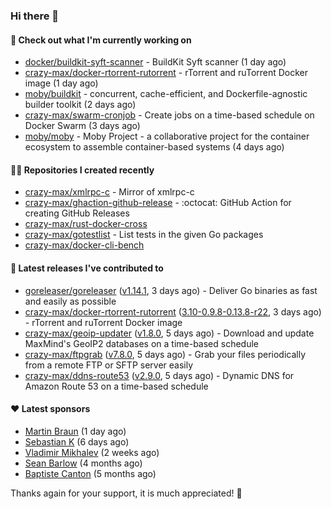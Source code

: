 ### Hi there 👋

#### 👷 Check out what I'm currently working on

- [docker/buildkit-syft-scanner](https://github.com/docker/buildkit-syft-scanner) - BuildKit Syft scanner (1 day ago)
- [crazy-max/docker-rtorrent-rutorrent](https://github.com/crazy-max/docker-rtorrent-rutorrent) - rTorrent and ruTorrent Docker image (1 day ago)
- [moby/buildkit](https://github.com/moby/buildkit) - concurrent, cache-efficient, and Dockerfile-agnostic builder toolkit (2 days ago)
- [crazy-max/swarm-cronjob](https://github.com/crazy-max/swarm-cronjob) - Create jobs on a time-based schedule on Docker Swarm (3 days ago)
- [moby/moby](https://github.com/moby/moby) - Moby Project - a collaborative project for the container ecosystem to assemble container-based systems (4 days ago)

#### 👨‍💻 Repositories I created recently

- [crazy-max/xmlrpc-c](https://github.com/crazy-max/xmlrpc-c) - Mirror of xmlrpc-c
- [crazy-max/ghaction-github-release](https://github.com/crazy-max/ghaction-github-release) - :octocat: GitHub Action for creating GitHub Releases
- [crazy-max/rust-docker-cross](https://github.com/crazy-max/rust-docker-cross)
- [crazy-max/gotestlist](https://github.com/crazy-max/gotestlist) - List tests in the given Go packages
- [crazy-max/docker-cli-bench](https://github.com/crazy-max/docker-cli-bench)

#### 🚀 Latest releases I've contributed to

- [goreleaser/goreleaser](https://github.com/goreleaser/goreleaser) ([v1.14.1](https://github.com/goreleaser/goreleaser/releases/tag/v1.14.1), 3 days ago) - Deliver Go binaries as fast and easily as possible
- [crazy-max/docker-rtorrent-rutorrent](https://github.com/crazy-max/docker-rtorrent-rutorrent) ([3.10-0.9.8-0.13.8-r22](https://github.com/crazy-max/docker-rtorrent-rutorrent/releases/tag/3.10-0.9.8-0.13.8-r22), 3 days ago) - rTorrent and ruTorrent Docker image
- [crazy-max/geoip-updater](https://github.com/crazy-max/geoip-updater) ([v1.8.0](https://github.com/crazy-max/geoip-updater/releases/tag/v1.8.0), 5 days ago) - Download and update MaxMind&#39;s GeoIP2 databases on a time-based schedule
- [crazy-max/ftpgrab](https://github.com/crazy-max/ftpgrab) ([v7.8.0](https://github.com/crazy-max/ftpgrab/releases/tag/v7.8.0), 5 days ago) - Grab your files periodically from a remote FTP or SFTP server easily
- [crazy-max/ddns-route53](https://github.com/crazy-max/ddns-route53) ([v2.9.0](https://github.com/crazy-max/ddns-route53/releases/tag/v2.9.0), 5 days ago) - Dynamic DNS for Amazon Route 53 on a time-based schedule

#### ❤️ Latest sponsors
- [Martin Braun](https://github.com/s4ke) (1 day ago)
- [Sebastian K](https://github.com/skrollme) (6 days ago)
- [Vladimir Mikhalev](https://github.com/heyValdemar) (2 weeks ago)
- [Sean Barlow](https://github.com/woolrab6) (4 months ago)
- [Baptiste Canton](https://github.com/batmac) (5 months ago)

Thanks again for your support, it is much appreciated! 🙏
